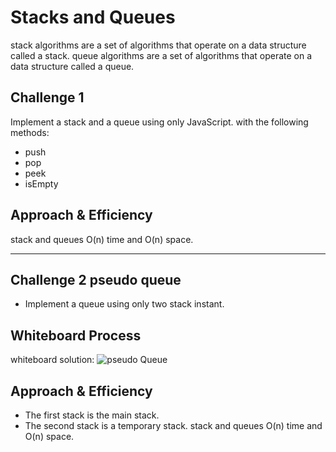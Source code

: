 # Stacks and Queues

stack algorithms are a set of algorithms that operate on a data structure called a stack.
queue algorithms are a set of algorithms that operate on a data structure called a queue.

## Challenge 1

Implement a stack and a queue using only JavaScript.
with the following methods:

- push
- pop
- peek
- isEmpty

## Approach & Efficiency

stack and queues O(n) time and O(n) space.

---

## Challenge 2 pseudo queue

- Implement a queue using only two stack instant.

## Whiteboard Process

whiteboard solution:
![pseudo Queue](./assets/pseudoQueue.png)

## Approach & Efficiency

- The first stack is the main stack.
- The second stack is a temporary stack.
  stack and queues O(n) time and O(n) space.
